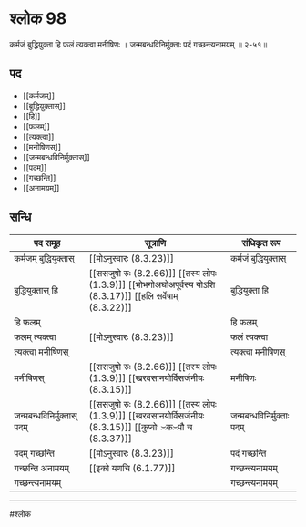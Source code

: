 # श्लोक 98

कर्मजं बुद्धियुक्ता हि फलं त्यक्त्वा मनीषिणः ।
जन्मबन्धविनिर्मुक्ताः पदं गच्छन्त्यनामयम् ॥ २-५१॥


## पद 

- [[कर्मजम्]]
- [[बुद्धियुक्तास्]]
- [[हि]]
- [[फलम्]]
- [[त्यक्त्वा]]
- [[मनीषिणस्]]
- [[जन्मबन्धविनिर्मुक्तास्]]
- [[पदम्]]
- [[गच्छन्ति]]
- [[अनामयम्]]

## सन्धि

| पद समूह | सूत्राणि | संधिकृत रूप |
| ----- | ----- | ----- |
| कर्मजम् बुद्धियुक्तास् |  [[मोऽनुस्वारः (8.3.23)]] | कर्मजं बुद्धियुक्तास् |
| बुद्धियुक्तास् हि |  [[ससजुषो रुः (8.2.66)]] [[तस्य लोपः (1.3.9)]] [[भोभगोअघोअपूर्वस्य योऽशि (8.3.17)]] [[हलि सर्वेषाम् (8.3.22)]] | बुद्धियुक्ता हि |
| हि फलम् |  | हि फलम् |
| फलम् त्यक्त्वा |  [[मोऽनुस्वारः (8.3.23)]] | फलं त्यक्त्वा |
| त्यक्त्वा मनीषिणस् |  | त्यक्त्वा मनीषिणस् |
| मनीषिणस् |  [[ससजुषो रुः (8.2.66)]] [[तस्य लोपः (1.3.9)]] [[खरवसानयोर्विसर्जनीयः (8.3.15)]] | मनीषिणः |
| जन्मबन्धविनिर्मुक्तास् पदम् |  [[ससजुषो रुः (8.2.66)]] [[तस्य लोपः (1.3.9)]] [[खरवसानयोर्विसर्जनीयः (8.3.15)]] [[कुप्वोः ≍क≍पौ च (8.3.37)]] | जन्मबन्धविनिर्मुक्ताः पदम् |
| पदम् गच्छन्ति |  [[मोऽनुस्वारः (8.3.23)]] | पदं गच्छन्ति |
| गच्छन्ति अनामयम् |  [[इको यणचि (6.1.77)]] | गच्छन्त्यनामयम् |
| गच्छन्त्यनामयम् |  | गच्छन्त्यनामयम् |


---

#श्लोक